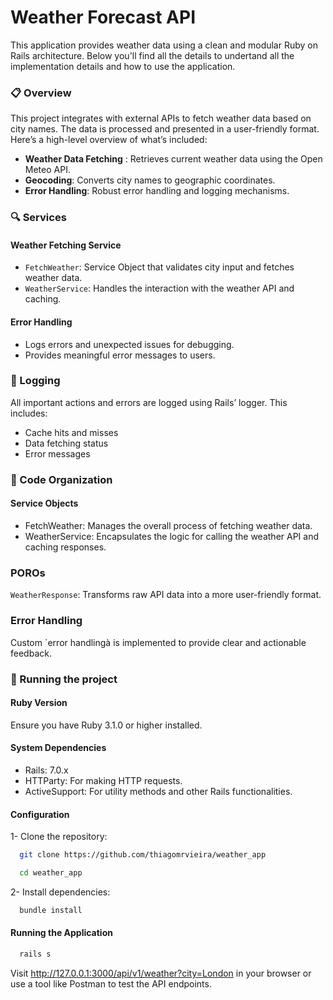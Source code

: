 # Weather Forecast API
This application provides weather data using a clean and modular Ruby on Rails architecture. Below you'll find all the details to undertand all the implementation details and how to use the application.

### 📋 Overview

This project integrates with external APIs to fetch weather data based on city names. The data is processed and presented in a user-friendly format. Here’s a high-level overview of what’s included:

* **Weather Data Fetching** : Retrieves current weather data using the Open Meteo API.
* **Geocoding**: Converts city names to geographic coordinates.
* **Error Handling**: Robust error handling and logging mechanisms.

###  🔍 Services
#### Weather Fetching Service
* `FetchWeather`: Service Object that validates city input and fetches weather data.
* `WeatherService`: Handles the interaction with the weather API and caching.
#### Error Handling
* Logs errors and unexpected issues for debugging.
* Provides meaningful error messages to users.

###  📜 Logging
All important actions and errors are logged using Rails’ logger. This includes:

* Cache hits and misses
* Data fetching status
* Error messages

###  🎨 Code Organization
#### Service Objects
* FetchWeather: Manages the overall process of fetching weather data.
* WeatherService: Encapsulates the logic for calling the weather API and caching responses.

### POROs
`WeatherResponse`: Transforms raw API data into a more user-friendly format.

### Error Handling
Custom `error handlingà is implemented to provide clear and actionable feedback.

### 🚀 Running the project
#### Ruby Version
Ensure you have Ruby 3.1.0 or higher installed.

#### System Dependencies
* Rails: 7.0.x
* HTTParty: For making HTTP requests.
* ActiveSupport: For utility methods and other Rails functionalities.

#### Configuration
1- Clone the repository:
```bash
  git clone https://github.com/thiagomrvieira/weather_app

  cd weather_app
```
2- Install dependencies:
```bash
  bundle install
```
#### Running the Application
```bash
  rails s
```
Visit http://127.0.0.1:3000/api/v1/weather?city=London in your browser or use a tool like Postman to test the API endpoints.




